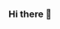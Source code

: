 ### Hi there 👋

<!--
**ceceteras/ceceteras** is a ✨ _special_ ✨ repository because its `README.md` (this file) appears on your GitHub profile.

Here are some ideas to get you started:

🔭 about keeping software secure, reliable and scalable without sacrificing speed or functionality
# 🌱 I’m currently learning to use kubernetes ...
# 👯 I’m looking to collaborate on anything opensource...
- 🤔 I’m looking for help with ...
💬 Ask me about cloud services *wink
- 📫 How to reach me: ...
- 😄 Pronouns: ...
- ⚡ Fun fact: ...
-->
